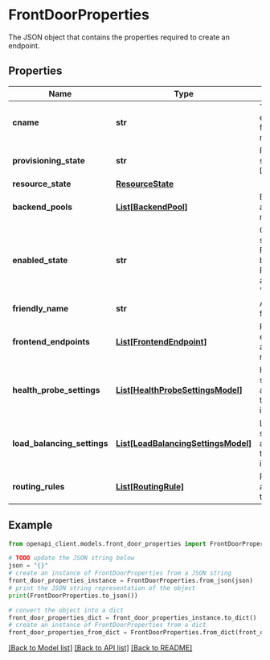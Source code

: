 # FrontDoorProperties

The JSON object that contains the properties required to create an endpoint.

## Properties

Name | Type | Description | Notes
------------ | ------------- | ------------- | -------------
**cname** | **str** | The host that each frontendEndpoint must CNAME to. | [optional] [readonly] 
**provisioning_state** | **str** | Provisioning state of the Front Door. | [optional] [readonly] 
**resource_state** | [**ResourceState**](ResourceState.md) |  | [optional] 
**backend_pools** | [**List[BackendPool]**](BackendPool.md) | Backend pools available to routing rules. | [optional] 
**enabled_state** | **str** | Operational status of the Front Door load balancer. Permitted values are &#39;Enabled&#39; or &#39;Disabled&#39; | [optional] 
**friendly_name** | **str** | A friendly name for the frontDoor | [optional] 
**frontend_endpoints** | [**List[FrontendEndpoint]**](FrontendEndpoint.md) | Frontend endpoints available to routing rules. | [optional] 
**health_probe_settings** | [**List[HealthProbeSettingsModel]**](HealthProbeSettingsModel.md) | Health probe settings associated with this Front Door instance. | [optional] 
**load_balancing_settings** | [**List[LoadBalancingSettingsModel]**](LoadBalancingSettingsModel.md) | Load balancing settings associated with this Front Door instance. | [optional] 
**routing_rules** | [**List[RoutingRule]**](RoutingRule.md) | Routing rules associated with this Front Door. | [optional] 

## Example

```python
from openapi_client.models.front_door_properties import FrontDoorProperties

# TODO update the JSON string below
json = "{}"
# create an instance of FrontDoorProperties from a JSON string
front_door_properties_instance = FrontDoorProperties.from_json(json)
# print the JSON string representation of the object
print(FrontDoorProperties.to_json())

# convert the object into a dict
front_door_properties_dict = front_door_properties_instance.to_dict()
# create an instance of FrontDoorProperties from a dict
front_door_properties_from_dict = FrontDoorProperties.from_dict(front_door_properties_dict)
```
[[Back to Model list]](../README.md#documentation-for-models) [[Back to API list]](../README.md#documentation-for-api-endpoints) [[Back to README]](../README.md)


